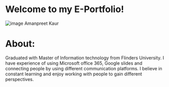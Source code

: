 # Welcome to my E-Portfolio!
![image](https://lh3.googleusercontent.com/MShgyMpBTjMsIHQ2xMnDWD2VqBFZyzT4Z9cIqVTJWPA1wvi0rNj_6ZlUywWoIi31sLu2uLY=s106) 
Amanpreet Kaur
# About:
Graduated with Master of Information technology from Flinders University. I have experience of using Microsoft office 365, Google slides and connecting people by using different communication platforms. I believe in constant learning and enjoy working with people to gain different perspectives.



